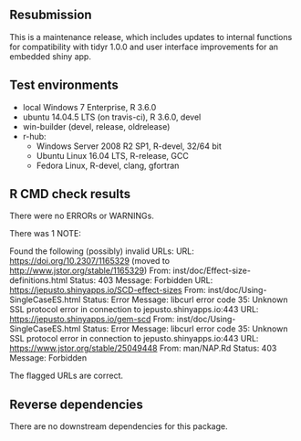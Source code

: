 ## Resubmission

This is a maintenance release, which includes updates to internal functions for compatibility with tidyr 1.0.0 and user interface improvements for an embedded shiny app.

## Test environments

* local Windows 7 Enterprise, R 3.6.0
* ubuntu 14.04.5 LTS (on travis-ci), R 3.6.0, devel
* win-builder (devel, release, oldrelease)
* r-hub:
  * Windows Server 2008 R2 SP1, R-devel, 32/64 bit
  * Ubuntu Linux 16.04 LTS, R-release, GCC
  * Fedora Linux, R-devel, clang, gfortran


## R CMD check results

There were no ERRORs or WARNINGs. 

There was 1 NOTE:

Found the following (possibly) invalid URLs:
  URL: https://doi.org/10.2307/1165329 (moved to http://www.jstor.org/stable/1165329)
    From: inst/doc/Effect-size-definitions.html
    Status: 403
    Message: Forbidden
  URL: https://jepusto.shinyapps.io/SCD-effect-sizes
    From: inst/doc/Using-SingleCaseES.html
    Status: Error
    Message: libcurl error code 35:
      	Unknown SSL protocol error in connection to jepusto.shinyapps.io:443
  URL: https://jepusto.shinyapps.io/gem-scd
    From: inst/doc/Using-SingleCaseES.html
    Status: Error
    Message: libcurl error code 35:
      	Unknown SSL protocol error in connection to jepusto.shinyapps.io:443
  URL: https://www.jstor.org/stable/25049448
    From: man/NAP.Rd
    Status: 403
    Message: Forbidden

  The flagged URLs are correct.

## Reverse dependencies

There are no downstream dependencies for this package.
